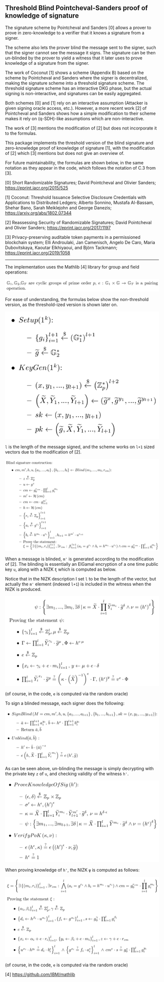 Threshold Blind Pointcheval-Sanders proof of knowledge of signature
--------------------------------------------------------------------

The signature scheme by Pointcheval and Sanders [0] allows a prover to prove in zero-knowledge to a verifier that it knows a signature from a signer.

The scheme also lets the prover blind the message sent to the signer, such that the signer cannot see the message it signs. 
The signature can be then un-blinded by the prover to yield a witness that it later uses to prove knowledge of a signature from the signer.

The work of Coconut [1] shows a scheme (Appendix B) based on the scheme by Pointcheval and Sanders where the signer is decentralized, making the signature scheme into a threshold signature scheme.
The threshold signature scheme has an interactive DKG phase, but the actual signing is non-interactive, and signatures can be easily aggregated.

Both schemes [0] and [1] rely on an interactive assumption (Attacker is given signing oracle access, etc.). However, a more recent work [2] of Pointcheval and Sanders shows how a simple modification to their scheme makes it rely on (q-SDH)-like assumptions which are non-interactive.  

The work of [3] mentions the modification of [2] but does not incorporate it to the formulas.

This package implements the threshold version of the blind signature and zero-knowledge proof of knowledge of signature [1],
with the modification of [2] which [3] mentions but does not give an overview of.

For future maintainability, the formulas are shown below, in the same notation as they appear in the code, which follows the notation of C.3 from [3].

[0] Short Randomizable Signatures; David Pointcheval and Olivier Sanders; https://eprint.iacr.org/2015/525

[1] Coconut: Threshold Issuance Selective Disclosure Credentials with Applications to Distributed Ledgers; Alberto Sonnino, Mustafa Al-Bassam, Shehar Bano, Sarah Meiklejohn and George Danezis; https://arxiv.org/abs/1802.07344

[2] Reassessing Security of Randomizable Signatures; David Pointcheval and Olivier Sanders; https://eprint.iacr.org/2017/1197

[3] Privacy-preserving auditable token payments in a permissioned blockchain system;  Elli Androulaki, Jan Camenisch, Angelo De Caro, Maria Dubovitskaya, Kaoutar Elkhiyaoui, and Björn Tackmann; https://eprint.iacr.org/2019/1058 


-----------------------------------------------
The implementation uses the Mathlib [4] library for group and field operations:

![groups.png](groups.png)

For ease of understanding, the formulas below show the non-threshold version, as the threshold-ized version is shown later on.

![setupkeygen.png](setupkeygen.png)

`l` is the length of the message signed, and the scheme works on `l+1` sized vectors due to the modification of [2].


![blind.png](blind.png)

When a message is blinded, `m'` is generated according to the modification of [2].
The blinding is essentially an ElGamal encryption of a one time public key `u`,
along with a NIZK `ξ` which is computed as below.

Notice that in the NIZK description I set `l` to be the length
of the vector, but actually the `m'` element (indexed `l+1`) is included in the witness
when the NIZK is produced.

![zkp1.png](zkp1.png)

(of course, in the code, `e` is computed via the random oracle)

To sign a blinded message, each signer does the following:

![sign.png](sign.png)

As can be seen above, un-blinding the message is simply decrypting with the private key `z` of `u`,
and checking validity of the witness `h'`.

![pok.png](pok.png)

When proving knowledge of `h'`, the NIZK `ψ` is computed as follows:

![zkp2.png](zkp2.png)

(of course, in the code, `e` is computed via the random oracle)


[4] https://github.com/IBM/mathlib


